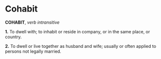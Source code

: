 # Cohabit

**COHABIT**, _verb intransitive_

**1.** To dwell with; to inhabit or reside in company, or in the same place, or country.

**2.** To dwell or live together as husband and wife; usually or often applied to persons not legally married.
